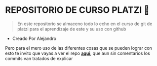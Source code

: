 # **REPOSITORIO DE CURSO PLATZI 🤯**
> En este repositorio se almaceno todo lo echo en el curso de git de platzi para el aprendizaje de este y su uso con github

* Creado Por Alejandro

Pero para el mero uso de las diferentes cosas que se pueden lograr con esto te invito que vayas a ver el repo [**aqui**](https://www.youtube.com/watch?v=BtLSaxRnIhc&ab_channel=Linwi "aqui"), que aun sin comentarios los commits van tratados de explicar